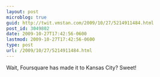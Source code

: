 ```yaml
---
layout: post
microblog: true
guid: http://twit.vmstan.com/2009/10/27/5214911484.html
post_id: 3049802
date: 2009-10-27T17:42:56-0600
lastmod: 2009-10-27T17:42:56-0600
type: post
url: /2009/10/27/5214911484.html
---
```

Wait, Foursquare has made it to Kansas City? Sweet!
